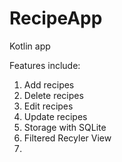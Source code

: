 # RecipeApp
Kotlin app

Features include:
1. Add recipes
2. Delete recipes
3. Edit recipes
4. Update recipes
5. Storage with SQLite
6. Filtered Recyler View
7. 
